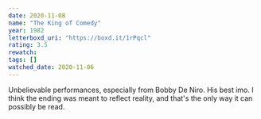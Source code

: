 ```yaml
---
date: 2020-11-08
name: "The King of Comedy"
year: 1982
letterboxd_uri: "https://boxd.it/1rPqcl"
rating: 3.5
rewatch: 
tags: []
watched_date: 2020-11-06
---
```


Unbelievable performances, especially from Bobby De Niro. His best imo. I think the ending was meant to reflect reality, and that's the only way it can possibly be read.
